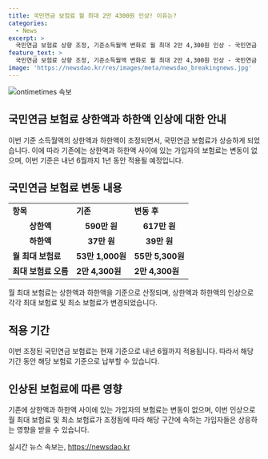 ```yaml
---
title: 국민연금 보험료 월 최대 2만 4300원 인상! 이유는?
categories:
  - News
excerpt: >
  국민연금 보험료 상향 조정, 기준소득월액 변화로 월 최대 2만 4,300원 인상 - 국민연금 보험료가 상한액 617만 원, 하한액 39만 원으로 인상되어 최대 2만 4,300원 인상됐다. 상한액 이상 소득자의 보험료는 55만 5,300원으로, 하한액 미만 소득자는 최대 1,800원 올랐다. 상한액과 하한액 사이 소득자의 보험료는 변동 없으며, 이 조정은 내년 6월까지 적용된다. (150자)
feature_text: >
  국민연금 보험료 상향 조정, 기준소득월액 변화로 월 최대 2만 4,300원 인상 - 국민연금 보험료가 상한액 617만 원, 하한액 39만 원으로 인상되어 최대 2만 4,300원 인상됐다. 상한액 이상 소득자의 보험료는 55만 5,300원으로, 하한액 미만 소득자는 최대 1,800원 올랐다. 상한액과 하한액 사이 소득자의 보험료는 변동 없으며, 이 조정은 내년 6월까지 적용된다. (150자)
image: 'https://newsdao.kr/res/images/meta/newsdao_breakingnews.jpg'
---
```


<p><img src="https://newsdao.kr/res/images/meta/newsdao_breakingnews.jpg" alt="ontimetimes 속보" /></p>

<h2 data-ke-size="size26">국민연금 보험료 상한액과 하한액 인상에 대한 안내</h2>

<p data-ke-size="size16">이번 기준 소득월액의 상한액과 하한액이 조정되면서, 국민연금 보험료가 상승하게 되었습니다. 이에 따라 기존에는 상한액과 하한액 사이에 있는 가입자의 보험료는 변동이 없으며, 이번 기준은 내년 6월까지 1년 동안 적용될 예정입니다.</p>

<h2 data-ke-size="size24">국민연금 보험료 변동 내용</h2>

<table>
  <tr>
    <td><b>항목</b></td>
    <td><b>기존</b></td>
    <td><b>변동 후</b></td>
  </tr>
  <tr>
    <td style="text-align: center; height: 17px;"><b>상한액</b></td>
    <td style="text-align: center; height: 17px;"><b>590만 원</b></td>
    <td style="text-align: center; height: 17px;"><b>617만 원</b></td>
  </tr>
  <tr>
    <td style="text-align: center; height: 17px;"><b>하한액</b></td>
    <td style="text-align: center; height: 17px;"><b>37만 원</b></td>
    <td style="text-align: center; height: 17px;"><b>39만 원</b></td>
  </tr>
  <tr>
    <td><b>월 최대 보험료</b></td>
    <td><b>53만 1,000원</b></td>
    <td><b>55만 5,300원</b></td>
  </tr>
  <tr>
    <td><b>최대 보험료 오름</b></td>
    <td><b>2만 4,300원</b></td>
    <td><b>2만 4,300원</b></td>
  </tr>
</table>

<p data-ke-size="size16">월 최대 보험료는 상한액과 하한액을 기준으로 산정되며, 상한액과 하한액의 인상으로 각각 최대 보험료 및 최소 보험료가 변경되었습니다.</p>

<h2 data-ke-size="size24">적용 기간</h2>

<p data-ke-size="size16">이번 조정된 국민연금 보험료는 현재 기준으로 내년 6월까지 적용됩니다. 따라서 해당 기간 동안 해당 보험료 기준으로 납부할 수 있습니다.</p>

<h2 data-ke-size="size24">인상된 보험료에 따른 영향</h2>

<p data-ke-size="size16">기존에 상한액과 하한액 사이에 있는 가입자의 보험료는 변동이 없으며, 이번 인상으로 월 최대 보험료 및 최소 보험료가 조정됨에 따라 해당 구간에 속하는 가입자들은 상응하는 영향을 받을 수 있습니다.</p>
실시간 뉴스 속보는, <a href="https://newsdao.kr" rel="dofollow">https://newsdao.kr</a>


